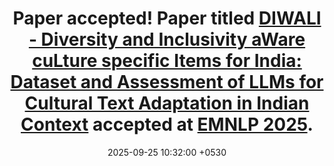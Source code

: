 ---
layout: post
title:  "<b>Paper accepted!</b> Paper titled <b><a href='https://arxiv.org/pdf/2509.17399v1'>DIWALI - Diversity and Inclusivity aWare cuLture specific Items for India: Dataset and Assessment of LLMs for Cultural Text Adaptation in Indian Context</a></b> accepted at <a href='https://2025.emnlp.org/'>EMNLP 2025</a>."
date:   2025-09-25 10:32:00 +0530
categories: news
---